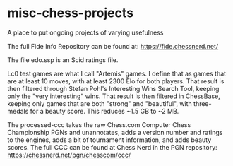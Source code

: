 # misc-chess-projects
 A place to put ongoing projects of varying usefulness

The full Fide Info Repository can be found at: https://fide.chessnerd.net/

The file edo.ssp is an Scid ratings file.

Lc0 test games are what I call "Artemis" games. I define that as games that are at least 10 moves, with at least 2300 Elo for both players. That result is then filtered through Stefan Pohl's Interesting Wins Search Tool, keeping only the "very interesting" wins. That result is then filtered in ChessBase, keeping only games that are both "strong" and "beautiful", with three-medals for a beauty score. This reduces ~1.5 GB to ~2 MB.

The processed-ccc takes the raw Chess.com Computer Chess Championship PGNs and unannotates, adds a version number and ratings to the engines, adds a bit of tournament information, and adds beauty scores. The full CCC can be found at Chess Nerd in the PGN repository: https://chessnerd.net/pgn/chesscom/ccc/
